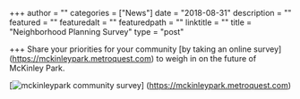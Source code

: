 +++
author = ""
categories = ["News"]
date = "2018-08-31"
description = ""
featured = ""
featuredalt = ""
featuredpath = ""
linktitle = ""
title = "Neighborhood Planning Survey"
type = "post"

+++ 
Share your priorities for your community [by taking an online survey] (https://mckinleypark.metroquest.com) to weigh in on the future of McKinley Park. 

[![ mckinleypark community survey](/images/MetroQuestBegin.png)]
(https://mckinleypark.metroquest.com)

 




